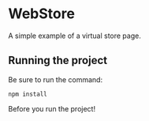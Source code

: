# WebStore
A simple example of a virtual store page.

## Running the project

Be sure to run the command:
```
npm install
```
Before you run the project!
